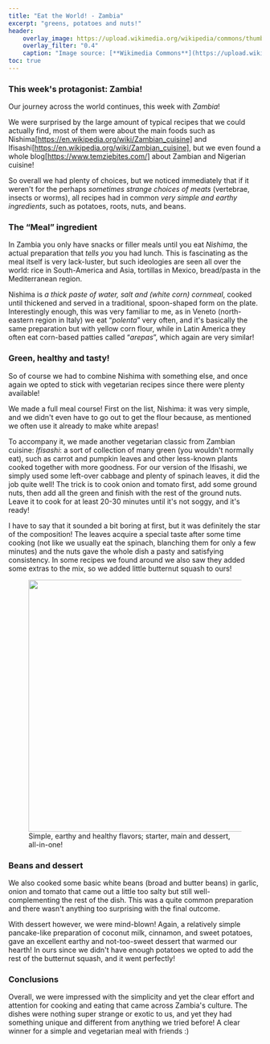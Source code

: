 ```yaml
---
title: "Eat the World! - Zambia"
excerpt: "greens, potatoes and nuts!"
header:
    overlay_image: https://upload.wikimedia.org/wikipedia/commons/thumb/0/06/Flag_of_Zambia.svg/1280px-Flag_of_Zambia.svg.png
    overlay_filter: "0.4"
    caption: "Image source: [**Wikimedia Commons**](https://upload.wikimedia.org/wikipedia/commons/thumb/0/06/Flag_of_Zambia.svg/1280px-Flag_of_Zambia.svg.png)"
toc: true
---
```

### This week's protagonist: Zambia!
Our journey across the world continues, this week with *Zambia*!

We were surprised by the large amount of typical recipes that we could actually find, most of them were about the main foods such as Nishima[https://en.wikipedia.org/wiki/Zambian_cuisine] and Ifisashi[https://en.wikipedia.org/wiki/Zambian_cuisine], but we even found a whole blog[https://www.temziebites.com/] about Zambian and Nigerian cuisine!

So overall we had plenty of choices, but we noticed immediately that if it weren't for the perhaps _sometimes strange choices of meats_ (vertebrae, insects or worms), all recipes had in common *very simple and earthy ingredients*, such as potatoes, roots, nuts, and beans.

### The “Meal” ingredient
In Zambia you only have snacks or filler meals until you eat *Nishima*, the actual preparation that _tells you_ you had lunch. This is fascinating as the meal itself is very lack-luster, but such ideologies are seen all over the world: rice in South-America and Asia, tortillas in Mexico, bread/pasta in the Mediterranean region.

Nishima is *a thick paste of water, salt and (white corn) cornmeal*, cooked until thickened and served in a traditional, spoon-shaped form on the plate. Interestingly enough, this was very familiar to me, as in Veneto (north-eastern region in Italy) we eat “_polenta_” very often, and it's basically the same preparation but with yellow corn flour, while in Latin America they often eat corn-based patties called “_arepas_”, which again are very similar!

### Green, healthy and tasty!
So of course we had to combine Nishima with something else, and once again we opted to stick with vegetarian recipes since there were plenty available!

We made a full meal course! First on the list, Nishima: it was very simple, and we didn't even have to go out to get the flour because, as mentioned we often use it already to make white arepas!

To accompany it, we made another vegetarian classic from Zambian cuisine: *Ifisashi*: a sort of collection of many green (you wouldn't normally eat), such as carrot and pumpkin leaves and other less-known plants cooked together with more goodness. For our version of the Ifisashi, we simply used some left-over cabbage and plenty of spinach leaves, it did the job quite well! The trick is to cook onion and tomato first, add some ground nuts, then add all the green and finish with the rest of the ground nuts. Leave it to cook for at least 20-30 minutes until it's not soggy, and it's ready!

I have to say that it sounded a bit boring at first, but it was definitely the star of the composition! The leaves acquire a special taste after some time cooking (not like we usually eat the spinach, blanching them for only a few minutes) and the nuts gave the whole dish a pasty and satisfying consistency. In some recipes we found around we also saw they added some extras to the mix, so we added little butternut squash to ours!

<figure>
    <img src="{{ site.url }}{{ site.baseurl }}/assets/images/eat_the_world/zambia_1.jpg" alt="" style="width:500px">
    <figcaption>Simple, earthy and healthy flavors; starter, main and dessert, all-in-one!</figcaption>
</figure>

### Beans and dessert
We also cooked some basic white beans (broad and butter beans) in garlic, onion and tomato that came out a little too salty but still well-complementing the rest of the dish. This was a quite common preparation and there wasn't anything too surprising with the final outcome.

With dessert however, we were mind-blown! Again, a relatively simple pancake-like preparation of coconut milk, cinnamon, and sweet potatoes, gave an excellent earthy and not-too-sweet dessert that warmed our hearth! In ours since we didn't have enough potatoes we opted to add the rest of the butternut squash, and it went perfectly!

### Conclusions
Overall, we were impressed with the simplicity and yet the clear effort and attention for cooking and eating that came across Zambia's culture. The dishes were nothing super strange or exotic to us, and yet they had something unique and different from anything we tried before! A clear winner for a simple and vegetarian meal with friends :)